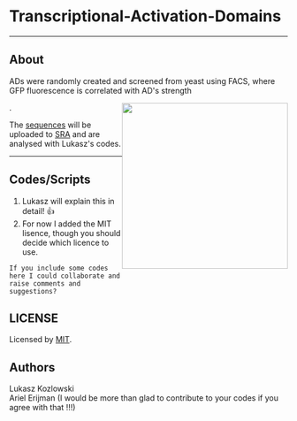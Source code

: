 Transcriptional-Activation-Domains
==================================

---
About
-----
<p>ADs were randomly created and screened from yeast using FACS, where GFP fluorescence is correlated with AD's strength</p> 
<p><img style="float: right;" src ="https://github.com/aerijman/Transcriptional-Activation-Domains/blob/master/FACS_example.jpg" width="300" height="300" /></p>. 
<p></p>

The [sequences](https://github.com/aerijman/Transcriptional-Activation-Domains) will be uploaded to [SRA](https://www.ncbi.nlm.nih.gov/sra/) and are analysed with Lukasz's codes.

----
Codes/Scripts
--------------------
1. Lukasz will explain this in detail! :+1:
2. For now I added the MIT lisence, though you should decide which licence to use.

```
If you include some codes here I could collaborate and raise comments and suggestions?
```
LICENSE
-------------
Licensed by [MIT](https://opensource.org/licenses/MIT).


Authors
---------------
Lukasz Kozlowski  
Ariel Erijman (I would be more than glad to contribute to your codes if you agree with that !!!)
